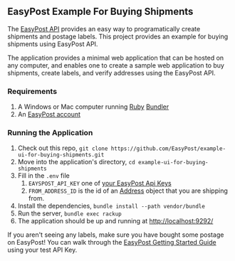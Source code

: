 ## EasyPost Example For Buying Shipments

The [EasyPost API](https://www.easypost.com/getting-started) provides an easy way to programatically create shipments and postage labels. This project provides an example for buying shipments using EasyPost API.

The application provides a minimal web application that can be hosted on any computer, and enables one to create a sample web application to buy shipments, create labels, and verify addresses using the EasyPost API.

### Requirements

1. A Windows or Mac computer running [Ruby](https://www.ruby-lang.org/en/) [Bundler](http://bundler.io/)
1. An [EasyPost account](https://www.easypost.com/signup)

### Running the Application

1. Check out this repo, `git clone https://github.com/EasyPost/example-ui-for-buying-shipments.git`
1. Move into the application's directory, `cd example-ui-for-buying-shipments`
1. Fill in the `.env` file
    1. `EAYSPOST_API_KEY` one of [your EasyPost Api Keys](https://www.easypost.com/account#/api-keys)
    1. `FROM_ADDRESS_ID` is the id of an [Address](https://www.easypost.com/docs/api.html#address-object) object that you are shipping from.
1. Install the dependencies, `bundle install --path vendor/bundle`
1. Run the server, `bundle exec rackup`
1. The application should be up and running at <http://localhost:9292/>

If you aren't seeing any labels, make sure you have bought some postage on EasyPost! You can walk through the [EasyPost Getting Started Guide](https://www.easypost.com/getting-started) using your test API Key.
